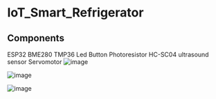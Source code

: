 # IoT_Smart_Refrigerator

## Components
ESP32
BME280
TMP36
Led
Button
Photoresistor
HC-SC04 ultrasound sensor
Servomotor
![image](https://user-images.githubusercontent.com/87755953/126469691-b618f387-587f-4491-be03-bb9920ec95e1.png)

![image](https://user-images.githubusercontent.com/87755953/126469866-2ba44189-fbcd-4dde-84b3-f46578ae8387.png)


![image](https://user-images.githubusercontent.com/87755953/126469570-c72d85b2-ed51-461c-94e7-7526bfef3505.png)


